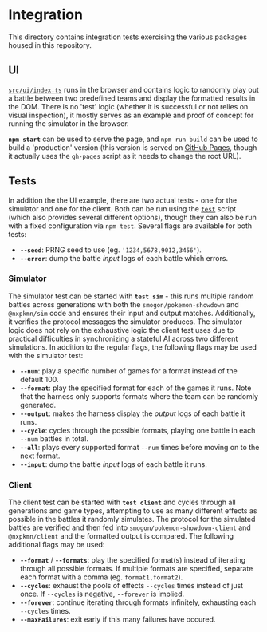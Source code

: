 # Integration

This directory contains integration tests exercising the various packages housed in this repository.

## UI

[`src/ui/index.ts`](src/ui/index.ts) runs in the browser and contains logic to randomly play out a
battle between two predefined teams and display the formatted results in the DOM. There is no 'test'
logic (whether it is successful or not relies on visual inspection), it mostly serves as an example
and proof of concept for running the simulator in the browser.

**`npm start`** can be used to serve the page, and `npm run build` can be used to build a 'production'
version (this version is served on [GitHub Pages](https://pkmn.github.io/ps/integration/), though
it actually uses the `gh-pages` script as it needs to change the root URL).

## Tests

In addition the the UI example, there are two actual tests - one for the simulator and one for the
client. Both can be run using the [`test`](test) script (which also provides several different
options), though they can also be run with a fixed configuration via `npm test`. Several flags are
available for both tests:

- **`--seed`**: PRNG seed to use (eg. `'1234,5678,9012,3456'`).
- **`--error`**: dump the battle _input_ logs of each battle which errors.

### Simulator

The simulator test can be started with **`test sim`** - this runs multiple random battles across
generations with both the `smogon/pokemon-showdown` and `@nxpkmn/sim` code and ensures their input
and output matches. Additionally, it verifies the protocol messages the simulator produces. The
simulator logic does not rely on the exhaustive logic the client test uses due to practical
difficulties in synchronizing a stateful AI across two different simulations. In addition to the
regular flags, the following flags may be used with the simulator test:

- **`--num`**: play a specific number of games for a format instead of the
    default 100.
- **`--format`**: play the specified format for each of the games it runs.
    Note that the harness only supports formats where the team can be randomly
    generated.
- **`--output`**: makes the harness display the _output_ logs of each battle
    it runs.
- **`--cycle`**: cycles through the possible formats, playing one battle in
    each `--num` battles in total.
- **`--all`**: plays every supported format `--num` times before moving on to
    the next format.
- **`--input`**: dump the battle _input_ logs of each battle it runs.

### Client

The client test can be started with **`test client`** and cycles through all generations and game
types, attempting to use as many different effects as possible in the battles it randomly simulates.
The protocol for the simulated battles are verified and then fed into
`smogon/pokemon-showdown-client` and `@nxpkmn/client` and the formatted output is compared. The
following additional flags may be used:

- **`--format`** / **`--formats`**: play the specified format(s) instead of
    iterating through all possible formats. If multiple formats are specified,
    separate each format with a comma (eg. `format1,format2`).
- **`--cycles`**: exhaust the pools of effects `--cycles` times instead of
    just once. If `--cycles` is negative, `--forever` is implied.
- **`--forever`**: continue iterating through formats infinitely, exhausting
    each `--cycles` times.
- **`--maxFailures`**: exit early if this many failures have occured.
